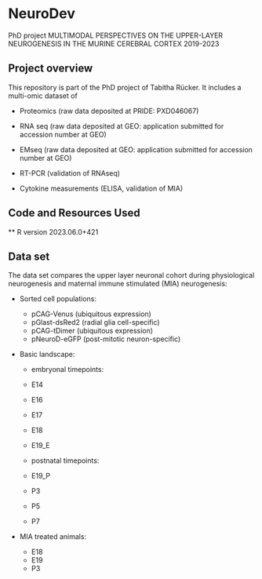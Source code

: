 # NeuroDev
PhD project
MULTIMODAL PERSPECTIVES ON THE UPPER-LAYER NEUROGENESIS IN THE MURINE CEREBRAL CORTEX
2019-2023

## Project overview

This repository is part of the PhD project of Tabitha Rücker. It includes a multi-omic dataset of
* Proteomics (raw data deposited at PRIDE: PXD046067)
* RNA seq (raw data deposited at GEO: application submitted for accession number at GEO)
* EMseq (raw data deposited at GEO: application submitted for accession number at GEO)
  
* RT-PCR (validation of RNAseq)
* Cytokine measurements (ELISA, validation of MIA)


## Code and Resources Used 
** R version 2023.06.0+421  

## Data set
The data set compares the upper layer neuronal cohort during physiological neurogenesis and maternal immune stimulated (MIA) neurogenesis:
* Sorted cell populations:
    * pCAG-Venus (ubiquitous expression)
    * pGlast-dsRed2 (radial glia cell-specific) 
    * pCAG-tDimer (ubiquitous expression)
    * pNeuroD-eGFP (post-mitotic neuron-specific) 

*	Basic landscape:
    * embryonal timepoints: 
    
    * E14
    * E16
    * E17
    * E18
    * E19_E
    
    * postnatal timepoints:
    
    * E19_P
    * P3
    * P5
    * P7    
    
*	MIA treated animals:
    * E18
    * E19
    * P3
